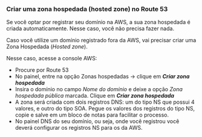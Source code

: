 <h3 id="criar-uma-zona-hospedada-hosted-zone-no-route-53">Criar uma zona hospedada (hosted zone) no Route 53</h3>
<p>Se você optar por registrar seu domínio na AWS, a sua zona hospedada é criada automaticamente. Nesse caso, você não precisa fazer nada.</p>
<p>Caso você utilize um domínio registrado fora da AWS, vai precisar criar uma Zona Hospedada (<em>Hosted zone</em>).</p>
<p>Nesse caso, acesse a console AWS:</p>
<ul>
<li>Procure por Route 53</li>
<li>No painel, entre na opção Zonas hospedadas -&gt; clique em <em><strong>Criar zona hospedada</strong></em></li>
<li>Insira o domínio no campo <em>Nome do domínio</em> e deixe a opção <em>Zona hospedada pública</em> marcada. Clique em <em><strong>Criar zona hospedada</strong></em></li>
<li>A zona será criada com dois registros DNS: um do tipo NS que possui 4 valores, e outro do tipo SOA. Pegue os valores dos registros do tipo NS, copie e salve em um bloco de notas para facilitar o processo.</li>
<li>No painel DNS do seu domínio, ou seja, onde você registrou você deverá configurar os registros NS para os da AWS.</li>
</ul>

